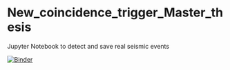 # New_coincidence_trigger_Master_thesis
Jupyter Notebook to detect and save real seismic events

[![Binder](https://mybinder.org/badge_logo.svg)](https://mybinder.org/v2/gh/friva97/New_coincidence_trigger_Master_thesis/main?labpath=New_test_coincidence_donegal_Master_Thesis.ipynb)

